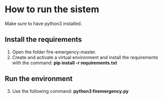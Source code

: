 # How to run the sistem
Make sure to have python3 installed.
## Install the requirements
1. Open the folder fire-emergency-master.
2. Create and activate a virtual environment and install the requirements with the command:
 **pip install -r requirements.txt**
## Run the environment
3. Use the following command: **python3 firemergency.py**

